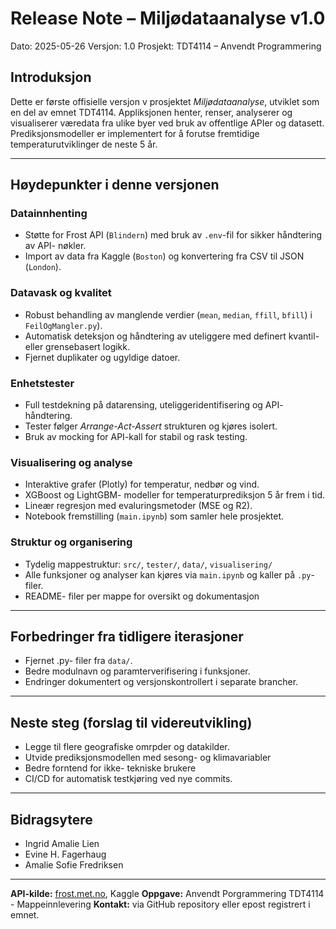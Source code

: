 # Release Note – Miljødataanalyse v1.0

Dato: 2025-05-26
Versjon: 1.0
Prosjekt: TDT4114 – Anvendt Programmering

## Introduksjon

Dette er første offisielle versjon v prosjektet *Miljødataanalyse*, utviklet som en del av emnet TDT4114. Appliksjonen henter, renser, analyserer og visualiserer væredata fra ulike byer ved bruk av offentlige APIer og datasett. Prediksjonsmodeller er implementert for å forutse fremtidige temperaturutviklinger de neste 5 år. 

---

## Høydepunkter i denne versjonen

### Datainnhenting
* Støtte for Frost API (`Blindern`) med bruk av `.env`-fil for sikker håndtering av API- nøkler.
* Import av data fra Kaggle (`Boston`) og konvertering fra CSV til JSON (`London`).

### Datavask og kvalitet
* Robust behandling av manglende verdier (`mean`, `median`, `ffill`, `bfill`) i `FeilOgMangler.py`).
* Automatisk deteksjon og håndtering av uteliggere med definert kvantil- eller grensebasert logikk.
* Fjernet duplikater og ugyldige datoer. 

### Enhetstester
* Full testdekning på datarensing, uteliggeridentifisering og API- håndtering. 
* Tester følger *Arrange-Act-Assert* strukturen og kjøres isolert. 
* Bruk av mocking for API-kall for stabil og rask testing. 

### Visualisering og analyse
* Interaktive grafer (Plotly) for temperatur, nedbør og vind. 
* XGBoost og LightGBM- modeller for temperaturprediksjon 5 år frem i tid. 
* Lineær regresjon med evaluringsmetoder (MSE og R2). 
* Notebook fremstilling (`main.ipynb`) som samler hele prosjektet. 

### Struktur og organisering
* Tydelig mappestruktur: `src/`, `tester/`, `data/`, `visualisering/`
* Alle funksjoner og analyser kan kjøres via `main.ipynb` og kaller på `.py`-filer.
* README- filer per mappe for oversikt og dokumentasjon

---

## Forbedringer fra tidligere iterasjoner
* Fjernet .py- filer fra `data/`.
* Bedre modulnavn og paramterverifisering i funksjoner. 
* Endringer dokumentert og versjonskontrollert i separate brancher. 

---

## Neste steg (forslag til videreutvikling)
*  Legge til flere geografiske omrpder og datakilder. 
*  Utvide prediksjonsmodellen med sesong- og klimavariabler 
*  Bedre forntend for ikke- tekniske brukere 
*  CI/CD for automatisk testkjøring ved nye commits. 

---

## Bidragsytere

* Ingrid Amalie Lien
* Evine H. Fagerhaug
* Amalie Sofie Fredriksen

---


**API-kilde:** [frost.met.no](https://frost.met.no), Kaggle
**Oppgave:** Anvendt Porgrammering TDT4114 - Mappeinnlevering
**Kontakt:** via GitHub repository eller epost registrert i emnet.
